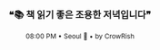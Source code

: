 <div align="center">

<br>

<h3>❝📚 책 읽기 좋은 조용한 저녁입니다❞</h3>

<sub>08:00 PM • Seoul 🌙 • by CrowRish</sub>

<br>

</div>